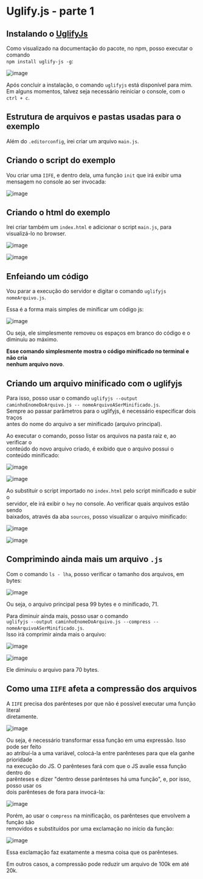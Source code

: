 # Uglify.js - parte 1 

## Instalando o [UglifyJs](https://www.npmjs.com/package/uglifyjs) 
Como visualizado na documentação do pacote, no npm, posso executar o comando  
`npm install uglify-js -g`:  

![image](https://user-images.githubusercontent.com/29297788/33563982-89ee7450-d900-11e7-83cd-8ba3ecae6760.png)

Após concluir a instalação, o comando `uglifyjs` está disponível para mim.  
Em alguns momentos, talvez seja necessário reiniciar o console, com o  
`ctrl + c`.  

## Estrutura de arquivos e pastas usadas para o exemplo 
Além do `.editorconfig`, irei criar um arquivo `main.js`.  

## Criando o script do exemplo  
Vou criar uma `IIFE`, e dentro dela, uma função `init` que irá exibir uma  
mensagem no console ao ser invocada:  

![image](https://user-images.githubusercontent.com/29297788/33564322-66822b46-d901-11e7-99c7-2cd477a29420.png)

## Criando o html do exemplo  
Irei criar também um `index.html` e adicionar o script `main.js`, para  
visualizá-lo no browser.  

![image](https://user-images.githubusercontent.com/29297788/33564445-a5da37b6-d901-11e7-9cac-17a9eaf4ad61.png)

![image](https://user-images.githubusercontent.com/29297788/33564544-e51cd7b2-d901-11e7-9d5a-c1395906c3de.png)

## Enfeiando um código  
Vou parar a execução do servidor e digitar o comando `uglifyjs nomeArquivo.js`.  

Essa é a forma mais simples de minificar um código js:  

![image](https://user-images.githubusercontent.com/29297788/33564631-209c443a-d902-11e7-9ebf-acdc92a912b3.png)

Ou seja, ele simplesmente removeu os espaços em branco do código e o diminuiu ao máximo.  

**Esse comando simplesmente mostra o código minificado no terminal e não cria  
nenhum arquivo novo**.  

## Criando um arquivo minificado com o uglifyjs 
Para isso, posso usar o comando `uglifyjs --output caminhoEnomeDoArquivo.js -- nomeArquivoASerMinificado.js`.  
Sempre ao passar parâmetros para o uglifyjs, é necessário especificar dois traços  
antes do nome do arquivo a ser minificado (arquivo principal).  

Ao executar o comando, posso listar os arquivos na pasta raiz e, ao verificar o   
conteúdo do novo arquivo criado, é exibido que o arquivo possui o conteúdo minificado:

![image](https://user-images.githubusercontent.com/29297788/33564989-089ea57a-d903-11e7-9fe6-593c0d859911.png)

![image](https://user-images.githubusercontent.com/29297788/33565054-342dfd3a-d903-11e7-8622-79aa54641bbd.png)

Ao substituir o script importado no `index.html` pelo script minificado e subir o  
servidor, ele irá exibir o `hey` no console. Ao verificar quais arquivos estão sendo  
baixados, através da aba `sources`,  posso visualizar o arquivo minificado:  

![image](https://user-images.githubusercontent.com/29297788/33565234-b64e76be-d903-11e7-9166-8fccb2dc6bd6.png)

![image](https://user-images.githubusercontent.com/29297788/33565324-f09bb00c-d903-11e7-8a8f-af39ab0b2659.png)

## Comprimindo ainda mais um arquivo `.js`  
Com o comando `ls - lha`, posso verificar o tamanho dos arquivos, em bytes:  

![image](https://user-images.githubusercontent.com/29297788/33565408-27f54d4c-d904-11e7-910f-d3d916efaf67.png)

Ou seja, o arquivo principal pesa 99 bytes e o minificado, 71.  

Para diminuir ainda mais, posso usar o comando  
`uglifyjs --output caminhoEnomeDoArquivo.js --compress -- nomeArquivoASerMinificado.js`.  
Isso irá comprimir ainda mais o arquivo:  

![image](https://user-images.githubusercontent.com/29297788/33565555-8f7c3dae-d904-11e7-8a07-94c9912de986.png)

![image](https://user-images.githubusercontent.com/29297788/33565573-a27c04c0-d904-11e7-9dd0-81ab05b1d9c4.png)

Ele diminuiu o arquivo para 70 bytes.  

## Como uma `IIFE` afeta a compressão dos arquivos  
A `IIFE` precisa dos parênteses por que não é possível executar uma função literal  
diretamente.  

![image](https://user-images.githubusercontent.com/29297788/33565683-f696f3ee-d904-11e7-8c3f-b54b29b8f65c.png)

Ou seja, é necessário transformar essa função em uma expressão. Isso pode ser feito  
ao atribuí-la a uma variável, colocá-la entre parênteses para que ela ganhe prioridade  
na execução do JS. O parênteses fará com que o JS avalie essa função dentro do  
parênteses e dizer "dentro desse parênteses há uma função", e, por isso, posso usar os  
dois parênteses de fora para invocá-la:  

![image](https://user-images.githubusercontent.com/29297788/33565869-759110e4-d905-11e7-8a17-e97869c639da.png)

Porém, ao usar o `compress` na minificação, os parênteses que envolvem a função são  
removidos e substituídos por uma exclamação no início da função:  

![image](https://user-images.githubusercontent.com/29297788/33565948-b5455862-d905-11e7-80d7-37932a76fbb0.png)

Essa exclamação faz exatamente a mesma coisa que os parênteses.  

Em outros casos, a compressão pode reduzir um arquivo de 100k em até 20k.  
